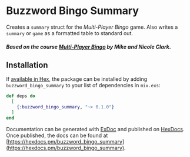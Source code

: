 # Buzzword Bingo Summary

Creates a `summary` struct for the _Multi-Player Bingo_ game.
Also writes a `summary` or `game` as a formatted table to standard out.

##### Based on the course [Multi-Player Bingo](https://pragmaticstudio.com/courses/unpacked-bingo) by Mike and Nicole Clark.

## Installation

If [available in Hex](https://hex.pm/docs/publish), the package can be installed
by adding `buzzword_bingo_summary` to your list of dependencies in `mix.exs`:

```elixir
def deps do
  [
    {:buzzword_bingo_summary, "~> 0.1.0"}
  ]
end
```

Documentation can be generated with [ExDoc](https://github.com/elixir-lang/ex_doc)
and published on [HexDocs](https://hexdocs.pm). Once published, the docs can
be found at [https://hexdocs.pm/buzzword_bingo_summary](https://hexdocs.pm/buzzword_bingo_summary).

